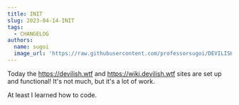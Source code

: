 ```yaml
---
title: INIT
slug: 2023-04-14-INIT
tags:
  - CHANGELOG
authors:
  name: sugoi
  image_url: 'https://raw.githubusercontent.com/professorsugoi/DEVILISH-WIKI/main/static/img/sugoi.png'
---
```


Today the https://devilish.wtf and https://wiki.devilish.wtf sites are set up and functional! It's not much, but it's a lot of work.

At least I learned how to code.
